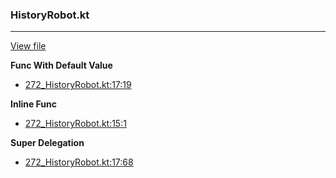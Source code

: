 ### HistoryRobot.kt
---
[View file](../files/272_HistoryRobot.kt)

**Func With Default Value**

 - [272_HistoryRobot.kt:17:19](../files/272_HistoryRobot.kt#L17)

**Inline Func**

 - [272_HistoryRobot.kt:15:1](../files/272_HistoryRobot.kt#L15)

**Super Delegation**

 - [272_HistoryRobot.kt:17:68](../files/272_HistoryRobot.kt#L17)
